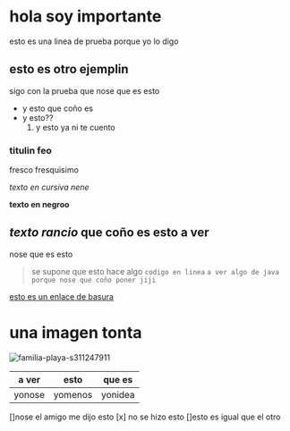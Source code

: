 # hola soy importante
esto es una linea de prueba porque yo lo digo
## esto es otro ejemplin
sigo con la prueba que nose que es esto
- y esto que coño es
- y esto??
  1. y esto ya ni te cuento
### titulin feo
fresco fresquisimo

*texto en cursiva nene*

**texto en negroo**

***texto rancio***
que coño es esto a ver 
---
nose que es esto
> se supone que esto hace algo 
`codigo en linea`
`a ver algo de java porque
nose que coño poner jiji` 

[esto es un enlace de basura](https://search.brave.com/search?q=hola&source=desktop)

# una imagen tonta
![familia-playa-s311247911](https://github.com/user-attachments/assets/a49941ab-cd9d-4361-a855-62ccf7800b59)

| a ver | esto | que es|
|-------|------|-------|
| yonose|yomenos|yonidea|

[]nose el amigo me dijo esto
[x] no se hizo esto
[]esto es igual que el otro
